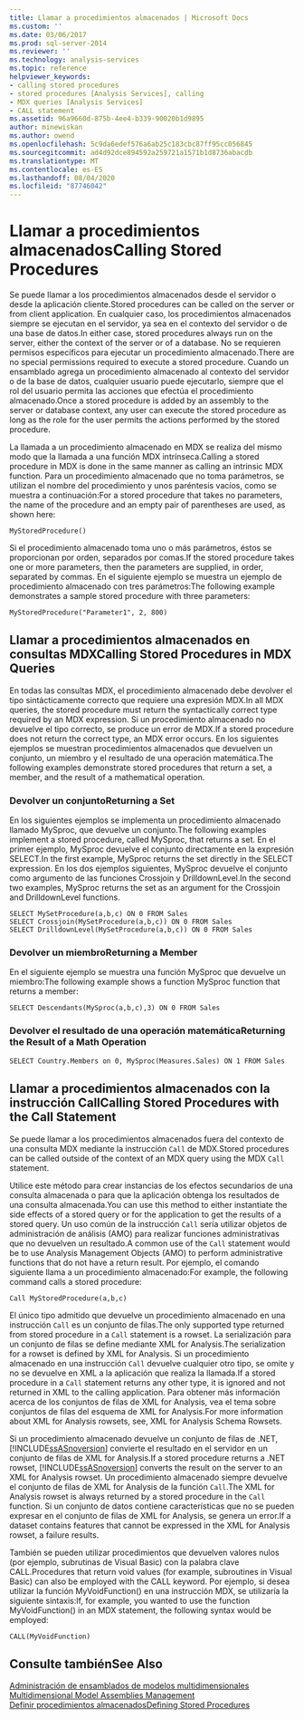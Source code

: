 ```yaml
---
title: Llamar a procedimientos almacenados | Microsoft Docs
ms.custom: ''
ms.date: 03/06/2017
ms.prod: sql-server-2014
ms.reviewer: ''
ms.technology: analysis-services
ms.topic: reference
helpviewer_keywords:
- calling stored procedures
- stored procedures [Analysis Services], calling
- MDX queries [Analysis Services]
- CALL statement
ms.assetid: 96a9660d-875b-4ee4-b339-90020b1d9895
author: minewiskan
ms.author: owend
ms.openlocfilehash: 5c9da6edef576a6ab25c183cbc87ff95cc056845
ms.sourcegitcommit: ad4d92dce894592a259721a1571b1d8736abacdb
ms.translationtype: MT
ms.contentlocale: es-ES
ms.lasthandoff: 08/04/2020
ms.locfileid: "87746042"
---
```

# <a name="calling-stored-procedures"></a><span data-ttu-id="c70d0-102">Llamar a procedimientos almacenados</span><span class="sxs-lookup"><span data-stu-id="c70d0-102">Calling Stored Procedures</span></span>
  <span data-ttu-id="c70d0-103">Se puede llamar a los procedimientos almacenados desde el servidor o desde la aplicación cliente.</span><span class="sxs-lookup"><span data-stu-id="c70d0-103">Stored procedures can be called on the server or from client application.</span></span> <span data-ttu-id="c70d0-104">En cualquier caso, los procedimientos almacenados siempre se ejecutan en el servidor, ya sea en el contexto del servidor o de una base de datos.</span><span class="sxs-lookup"><span data-stu-id="c70d0-104">In either case, stored procedures always run on the server, either the context of the server or of a database.</span></span> <span data-ttu-id="c70d0-105">No se requieren permisos específicos para ejecutar un procedimiento almacenado.</span><span class="sxs-lookup"><span data-stu-id="c70d0-105">There are no special permissions required to execute a stored procedure.</span></span> <span data-ttu-id="c70d0-106">Cuando un ensamblado agrega un procedimiento almacenado al contexto del servidor o de la base de datos, cualquier usuario puede ejecutarlo, siempre que el rol del usuario permita las acciones que efectúa el procedimiento almacenado.</span><span class="sxs-lookup"><span data-stu-id="c70d0-106">Once a stored procedure is added by an assembly to the server or database context, any user can execute the stored procedure as long as the role for the user permits the actions performed by the stored procedure.</span></span>  
  
 <span data-ttu-id="c70d0-107">La llamada a un procedimiento almacenado en MDX se realiza del mismo modo que la llamada a una función MDX intrínseca.</span><span class="sxs-lookup"><span data-stu-id="c70d0-107">Calling a stored procedure in MDX is done in the same manner as calling an intrinsic MDX function.</span></span> <span data-ttu-id="c70d0-108">Para un procedimiento almacenado que no toma parámetros, se utilizan el nombre del procedimiento y unos paréntesis vacíos, como se muestra a continuación:</span><span class="sxs-lookup"><span data-stu-id="c70d0-108">For a stored procedure that takes no parameters, the name of the procedure and an empty pair of parentheses are used, as shown here:</span></span>  
  
```  
MyStoredProcedure()  
```  
  
 <span data-ttu-id="c70d0-109">Si el procedimiento almacenado toma uno o más parámetros, éstos se proporcionan por orden, separados por comas.</span><span class="sxs-lookup"><span data-stu-id="c70d0-109">If the stored procedure takes one or more parameters, then the parameters are supplied, in order, separated by commas.</span></span> <span data-ttu-id="c70d0-110">En el siguiente ejemplo se muestra un ejemplo de procedimiento almacenado con tres parámetros:</span><span class="sxs-lookup"><span data-stu-id="c70d0-110">The following example demonstrates a sample stored procedure with three parameters:</span></span>  
  
```  
MyStoredProcedure("Parameter1", 2, 800)  
```  
  
## <a name="calling-stored-procedures-in-mdx-queries"></a><span data-ttu-id="c70d0-111">Llamar a procedimientos almacenados en consultas MDX</span><span class="sxs-lookup"><span data-stu-id="c70d0-111">Calling Stored Procedures in MDX Queries</span></span>  
 <span data-ttu-id="c70d0-112">En todas las consultas MDX, el procedimiento almacenado debe devolver el tipo sintácticamente correcto que requiere una expresión MDX.</span><span class="sxs-lookup"><span data-stu-id="c70d0-112">In all MDX queries, the stored procedure must return the syntactically correct type required by an MDX expression.</span></span> <span data-ttu-id="c70d0-113">Si un procedimiento almacenado no devuelve el tipo correcto, se produce un error de MDX.</span><span class="sxs-lookup"><span data-stu-id="c70d0-113">If a stored procedure does not return the correct type, an MDX error occurs.</span></span> <span data-ttu-id="c70d0-114">En los siguientes ejemplos se muestran procedimientos almacenados que devuelven un conjunto, un miembro y el resultado de una operación matemática.</span><span class="sxs-lookup"><span data-stu-id="c70d0-114">The following examples demonstrate stored procedures that return a set, a member, and the result of a mathematical operation.</span></span>  
  
### <a name="returning-a-set"></a><span data-ttu-id="c70d0-115">Devolver un conjunto</span><span class="sxs-lookup"><span data-stu-id="c70d0-115">Returning a Set</span></span>  
 <span data-ttu-id="c70d0-116">En los siguientes ejemplos se implementa un procedimiento almacenado llamado MySproc, que devuelve un conjunto.</span><span class="sxs-lookup"><span data-stu-id="c70d0-116">The following examples implement a stored procedure, called MySproc, that returns a set.</span></span> <span data-ttu-id="c70d0-117">En el primer ejemplo, MySproc devuelve el conjunto directamente en la expresión SELECT.</span><span class="sxs-lookup"><span data-stu-id="c70d0-117">In the first example, MySproc returns the set directly in the SELECT expression.</span></span> <span data-ttu-id="c70d0-118">En los dos ejemplos siguientes, MySproc devuelve el conjunto como argumento de las funciones Crossjoin y DrilldownLevel.</span><span class="sxs-lookup"><span data-stu-id="c70d0-118">In the second two examples, MySproc returns the set as an argument for the Crossjoin and DrilldownLevel functions.</span></span>  
  
```  
SELECT MySetProcedure(a,b,c) ON 0 FROM Sales  
SELECT Crossjoin(MySetProcedure(a,b,c)) ON 0 FROM Sales  
SELECT DrilldownLevel(MySetProcedure(a,b,c)) ON 0 FROM Sales  
```  
  
### <a name="returning-a-member"></a><span data-ttu-id="c70d0-119">Devolver un miembro</span><span class="sxs-lookup"><span data-stu-id="c70d0-119">Returning a Member</span></span>  
 <span data-ttu-id="c70d0-120">En el siguiente ejemplo se muestra una función MySproc que devuelve un miembro:</span><span class="sxs-lookup"><span data-stu-id="c70d0-120">The following example shows a function MySproc function that returns a member:</span></span>  
  
```  
SELECT Descendants(MySproc(a,b,c),3) ON 0 FROM Sales  
```  
  
### <a name="returning-the-result-of-a-math-operation"></a><span data-ttu-id="c70d0-121">Devolver el resultado de una operación matemática</span><span class="sxs-lookup"><span data-stu-id="c70d0-121">Returning the Result of a Math Operation</span></span>  
  
```  
SELECT Country.Members on 0, MySproc(Measures.Sales) ON 1 FROM Sales  
```  
  
## <a name="calling-stored-procedures-with-the-call-statement"></a><span data-ttu-id="c70d0-122">Llamar a procedimientos almacenados con la instrucción Call</span><span class="sxs-lookup"><span data-stu-id="c70d0-122">Calling Stored Procedures with the Call Statement</span></span>  
 <span data-ttu-id="c70d0-123">Se puede llamar a los procedimientos almacenados fuera del contexto de una consulta MDX mediante la instrucción `Call` de MDX.</span><span class="sxs-lookup"><span data-stu-id="c70d0-123">Stored procedures can be called outside of the context of an MDX query using the MDX `Call` statement.</span></span>  
  
 <span data-ttu-id="c70d0-124">Utilice este método para crear instancias de los efectos secundarios de una consulta almacenada o para que la aplicación obtenga los resultados de una consulta almacenada.</span><span class="sxs-lookup"><span data-stu-id="c70d0-124">You can use this method to either instantiate the side effects of a stored query or for the application to get the results of a stored query.</span></span> <span data-ttu-id="c70d0-125">Un uso común de la instrucción `Call` sería utilizar objetos de administración de análisis (AMO) para realizar funciones administrativas que no devuelven un resultado.</span><span class="sxs-lookup"><span data-stu-id="c70d0-125">A common use of the `Call` statement would be to use Analysis Management Objects (AMO) to perform administrative functions that do not have a return result.</span></span> <span data-ttu-id="c70d0-126">Por ejemplo, el comando siguiente llama a un procedimiento almacenado:</span><span class="sxs-lookup"><span data-stu-id="c70d0-126">For example, the following command calls a stored procedure:</span></span>  
  
```  
Call MyStoredProcedure(a,b,c)  
```  
  
 <span data-ttu-id="c70d0-127">El único tipo admitido que devuelve un procedimiento almacenado en una instrucción `Call` es un conjunto de filas.</span><span class="sxs-lookup"><span data-stu-id="c70d0-127">The only supported type returned from stored procedure in a `Call` statement is a rowset.</span></span> <span data-ttu-id="c70d0-128">La serialización para un conjunto de filas se define mediante XML for Analysis.</span><span class="sxs-lookup"><span data-stu-id="c70d0-128">The serialization for a rowset is defined by XML for Analysis.</span></span> <span data-ttu-id="c70d0-129">Si un procedimiento almacenado en una instrucción `Call` devuelve cualquier otro tipo, se omite y no se devuelve en XML a la aplicación que realiza la llamada.</span><span class="sxs-lookup"><span data-stu-id="c70d0-129">If a stored procedure in a `Call` statement returns any other type, it is ignored and not returned in XML to the calling application.</span></span> <span data-ttu-id="c70d0-130">Para obtener más información acerca de los conjuntos de filas de XML for Analysis, vea el tema sobre conjuntos de filas del esquema de XML for Analysis.</span><span class="sxs-lookup"><span data-stu-id="c70d0-130">For more information about XML for Analysis rowsets, see, XML for Analysis Schema Rowsets.</span></span>  
  
 <span data-ttu-id="c70d0-131">Si un procedimiento almacenado devuelve un conjunto de filas de .NET, [!INCLUDE[ssASnoversion](../../includes/ssasnoversion-md.md)] convierte el resultado en el servidor en un conjunto de filas de XML for Analysis.</span><span class="sxs-lookup"><span data-stu-id="c70d0-131">If a stored procedure returns a .NET rowset, [!INCLUDE[ssASnoversion](../../includes/ssasnoversion-md.md)] converts the result on the server to an XML for Analysis rowset.</span></span> <span data-ttu-id="c70d0-132">Un procedimiento almacenado siempre devuelve el conjunto de filas de XML for Analysis de la función `Call`.</span><span class="sxs-lookup"><span data-stu-id="c70d0-132">The XML for Analysis rowset is always returned by a stored procedure in the `Call` function.</span></span> <span data-ttu-id="c70d0-133">Si un conjunto de datos contiene características que no se pueden expresar en el conjunto de filas de XML for Analysis, se genera un error.</span><span class="sxs-lookup"><span data-stu-id="c70d0-133">If a dataset contains features that cannot be expressed in the XML for Analysis rowset, a failure results.</span></span>  
  
 <span data-ttu-id="c70d0-134">También se pueden utilizar procedimientos que devuelven valores nulos (por ejemplo, subrutinas de Visual Basic) con la palabra clave CALL.</span><span class="sxs-lookup"><span data-stu-id="c70d0-134">Procedures that return void values (for example, subroutines in Visual Basic) can also be employed with the CALL keyword.</span></span> <span data-ttu-id="c70d0-135">Por ejemplo, si desea utilizar la función MyVoidFunction() en una instrucción MDX, se utilizaría la siguiente sintaxis:</span><span class="sxs-lookup"><span data-stu-id="c70d0-135">If, for example, you wanted to use the function MyVoidFunction() in an MDX statement, the following syntax would be employed:</span></span>  
  
```  
CALL(MyVoidFunction)  
```  
  
## <a name="see-also"></a><span data-ttu-id="c70d0-136">Consulte también</span><span class="sxs-lookup"><span data-stu-id="c70d0-136">See Also</span></span>  
 <span data-ttu-id="c70d0-137">[Administración de ensamblados de modelos multidimensionales](../multidimensional-models/multidimensional-model-assemblies-management.md) </span><span class="sxs-lookup"><span data-stu-id="c70d0-137">[Multidimensional Model Assemblies Management](../multidimensional-models/multidimensional-model-assemblies-management.md) </span></span>  
 [<span data-ttu-id="c70d0-138">Definir procedimientos almacenados</span><span class="sxs-lookup"><span data-stu-id="c70d0-138">Defining Stored Procedures</span></span>](../multidimensional-models-extending-olap-stored-procedures/defining-stored-procedures.md)  
  
  
